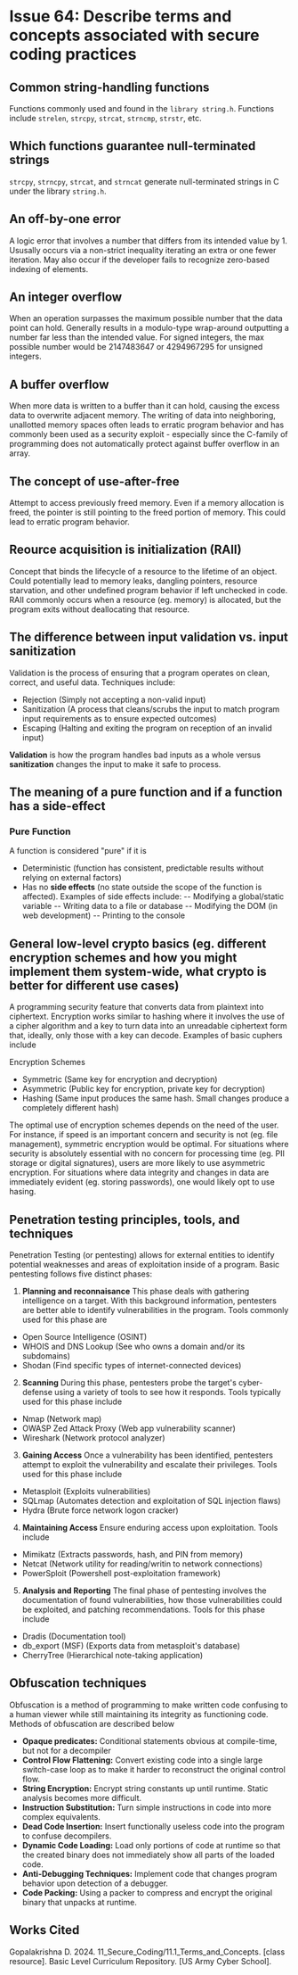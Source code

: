 # Issue 64: Describe terms and concepts associated with secure coding practices

## Common string-handling functions
Functions commonly used and found in the `library string.h`. Functions include `strelen`, `strcpy`, `strcat`, `strncmp`, `strstr`, etc.

## Which functions guarantee null-terminated strings 
`strcpy`, `strncpy`, `strcat`, and `strncat` generate null-terminated strings in C under the library `string.h`. 

## An off-by-one error
A logic error that involves a number that differs from its intended value by 1. Ususally occurs via a non-strict inequality iterating an extra or one fewer iteration. May also occur if the developer fails to recognize zero-based indexing of elements.  

## An integer overflow
When an operation surpasses the maximum possible number that the data point can hold. Generally results in a modulo-type wrap-around outputting a number far less than the intended value. For signed integers, the max possible number would be 2147483647 or 4294967295 for unsigned integers.  

## A buffer overflow
When more data is written to a buffer than it can hold, causing the excess data to overwrite adjacent memory. The writing of data into neighboring, unallotted memory spaces often leads to erratic program behavior and has commonly been used as a security exploit - especially since the C-family of programming does not automatically protect against buffer overflow in an array.   

## The concept of use-after-free
Attempt to access previously freed memory. Even if a memory allocation is freed, the pointer is still pointing to the freed portion of memory. This could lead to erratic program behavior.  

## Reource acquisition is initialization (RAII)
Concept that binds the lifecycle of a resource to the lifetime of an object. Could potentially lead to memory leaks, dangling pointers, resource starvation, and other undefined program behavior if left unchecked in code. RAII commonly occurs when a resource (eg. memory) is allocated, but the program exits without deallocating that resource. 

## The difference between input validation vs. input sanitization
Validation is the process of ensuring that a program operates on clean, correct, and useful data. Techniques include:

- Rejection (Simply not accepting a non-valid input)
- Sanitization (A process that cleans/scrubs the input to match program input requirements as to ensure expected outcomes)
- Escaping (Halting and exiting the program on reception of an invalid input)

**Validation** is how the program handles bad inputs as a whole versus **sanitization** changes the input to make it safe to process.

## The meaning of a pure function and if a function has a side-effect

### Pure Function
A function is considered "pure" if it is
- Deterministic (function has consistent, predictable results without relying on external factors)
- Has no **side effects** (no state outside the scope of the function is affected). Examples of side effects include:
-- Modifying a global/static variable
-- Writing data to a file or database
-- Modifying the DOM (in web development)
-- Printing to the console

## General low-level crypto basics (eg. different encryption schemes and how you might implement them system-wide, what crypto is better for different use cases)
A programming security feature that converts data from plaintext into ciphertext. Encryption works similar to hashing where it involves the use of a cipher algorithm and a key to turn data into an unreadable ciphertext form that, ideally, only those with a key can decode. Examples of basic cuphers include

Encryption Schemes
- Symmetric (Same key for encryption and decryption)
- Asymmetric (Public key for encryption, private key for decryption)
- Hashing (Same input produces the same hash. Small changes produce a completely different hash)

The optimal use of encryption schemes depends on the need of the user. For instance, if speed is an important concern and security is not (eg. file management), symmetric encryption would be optimal. For situations where security is absolutely essential with no concern for processing time (eg. PII storage or digital signatures), users are more likely to use asymmetric encryption. For situations where data integrity and changes in data are immediately evident (eg. storing passwords), one would likely opt to use hasing.

## Penetration testing principles, tools, and techniques
Penetration Testing (or pentesting) allows for external entities to identify potential weaknesses and areas of exploitation inside of a program. Basic pentesting follows five distinct phases:

1. **Planning and reconnaisance**
This phase deals with gathering intelligence on a target. With this background information, pentesters are better able to identify vulnerabilities in the program. Tools commonly used for this phase are 
- Open Source Intelligence (OSINT) 
- WHOIS and DNS Lookup (See who owns a domain and/or its subdomains)
- Shodan (Find specific types of internet-connected devices)

2. **Scanning**
During this phase, pentesters probe the target's cyber-defense using a variety of tools to see how it responds. Tools typically used for this phase include
- Nmap (Network map)
- OWASP Zed Attack Proxy (Web app vulnerability scanner)
- Wireshark (Network protocol analyzer)

3. **Gaining Access**
Once a vulnerability has been identified, pentesters attempt to exploit the vulnerability and escalate their privileges. Tools used for this phase include
- Metasploit (Exploits vulnerabilities)
- SQLmap (Automates detection and exploitation of SQL injection flaws)
- Hydra (Brute force network logon cracker) 

4. **Maintaining Access**
Ensure enduring access upon exploitation. Tools include
- Mimikatz (Extracts passwords, hash, and PIN from memory)
- Netcat (Network utility for reading/writin to network connections)
- PowerSploit (Powershell post-exploitation framework)

5. **Analysis and Reporting**
The final phase of pentesting involves the documentation of found vulnerabilities, how those vulnerabilities could be exploited, and patching recommendations. Tools for this phase include 
- Dradis (Documentation tool)
- db_export (MSF) (Exports data from metasploit's database)
- CherryTree (Hierarchical note-taking application)

## Obfuscation techniques
Obfuscation is a method of programming to make written code confusing to a human viewer while still maintaining its integrity as functioning code. Methods of obfuscation are described below
- **Opaque predicates:** Conditional statements obvious at compile-time, but not for a decompiler
- **Control Flow Flattening:** Convert existing code into a single large switch-case loop as to make it harder to reconstruct the original control flow.
- **String Encryption:** Encrypt string constants up until runtime. Static analysis becomes more difficult.
- **Instruction Substitution:** Turn simple instructions in code into more complex equivalents. 
- **Dead Code Insertion:** Insert functionally useless code into the program to confuse decompilers.
- **Dynamic Code Loading:** Load only portions of code at runtime so that the created binary does not immediately show all parts of the loaded code.
- **Anti-Debugging Techniques:** Implement code that changes program behavior upon detection of a debugger.
- **Code Packing:** Using a packer to compress and encrypt the original binary that unpacks at runtime.

## Works Cited

Gopalakrishna D. 2024. 11_Secure_Coding/11.1_Terms_and_Concepts. [class resource]. Basic Level Curriculum Repository. [US Army Cyber School]. 